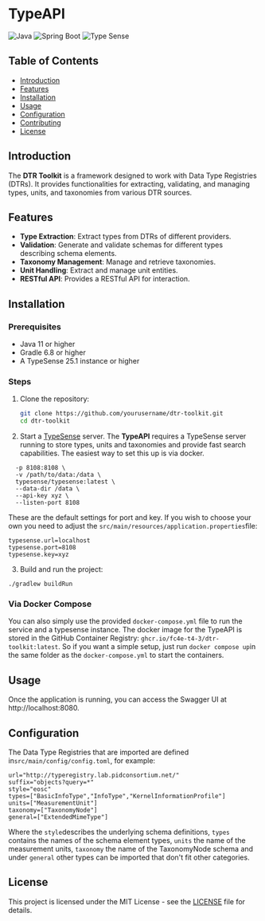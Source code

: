 # TypeAPI

![Java](https://img.shields.io/badge/Java-11+-blue.svg) ![Spring Boot](https://img.shields.io/badge/Spring%20Boot-2.6.3-brightgreen.svg) ![Type Sense](https://img.shields.io/badge/TypeSense-25.1-red.svg)


## Table of Contents
- [Introduction](#introduction)
- [Features](#features)
- [Installation](#installation)
- [Usage](#usage)
- [Configuration](#configuration)
- [Contributing](#contributing)
- [License](#license)

## Introduction
The **DTR Toolkit** is a framework designed to work with Data Type Registries (DTRs). It provides functionalities for extracting, validating, and managing types, units, and taxonomies from various DTR sources. 

## Features
- **Type Extraction**: Extract types from DTRs of different providers.
- **Validation**: Generate and validate schemas for different types describing schema elements.
- **Taxonomy Management**: Manage and retrieve taxonomies.
- **Unit Handling**: Extract and manage unit entities.
- **RESTful API**: Provides a RESTful API for interaction.

## Installation

### Prerequisites
- Java 11 or higher
- Gradle 6.8 or higher
- A TypeSense 25.1 instance or higher

### Steps
1. Clone the repository:
   ```bash
   git clone https://github.com/yourusername/dtr-toolkit.git
   cd dtr-toolkit
2. Start a [TypeSense](https://typesense.org) server. The **TypeAPI** requires a TypeSense server running to store types, units and taxonomies and provide fast search capabilities. The easiest way to set this up is via docker.

```docker run -d --name typesense-server \
  -p 8108:8108 \
  -v /path/to/data:/data \
  typesense/typesense:latest \
  --data-dir /data \
  --api-key xyz \
  --listen-port 8108
```

These are the default settings for port and key. If you wish to choose your own you need to adjust the `src/main/resources/application.properties`file:

```
typesense.url=localhost
typesense.port=8108
typesense.key=xyz
```

3. Build and run the project:
```
./gradlew buildRun
```

### Via Docker Compose
You can also simply use the provided `docker-compose.yml` file to run the service and a typesense instance. The docker image for the TypeAPI is stored in the GitHub Container Registry: `ghcr.io/fc4e-t4-3/dtr-toolkit:latest`. So if you want a simple setup, just run `docker compose up`in the same folder as the `docker-compose.yml` to start the containers.
## Usage
Once the application is running, you can access the Swagger UI at http://localhost:8080.

## Configuration
The Data Type Registries that are imported are defined in`src/main/config/config.toml`, for example:
```[Typeregistry-EOSC]
url="http://typeregistry.lab.pidconsortium.net/"
suffix="objects?query=*"
style="eosc"
types=["BasicInfoType","InfoType","KernelInformationProfile"]
units=["MeasurementUnit"]
taxonomy=["TaxonomyNode"]
general=["ExtendedMimeType"]
```
Where the `style`describes the underlying schema definitions, `types` contains the names of the schema element types, `units` the name of the measurement units, `taxonomy` the name of the TaxonomyNode schema and under `general` other types can be imported that don't fit other categories. 

## License
This project is licensed under the MIT License - see the [LICENSE](LICENSE) file for details.
